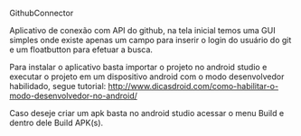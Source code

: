   GithubConnector

  Aplicativo de conexão com API do github, na tela inicial temos uma GUI simples onde existe apenas um campo para inserir o login do usuário do git e um floatbutton para efetuar a busca.
  
  Para instalar o aplicativo basta importar o projeto no android studio e executar o projeto em um dispositivo android com o modo desenvolvedor habilidado, segue tutorial: http://www.dicasdroid.com/como-habilitar-o-modo-desenvolvedor-no-android/
  
  Caso deseje criar um apk basta no android studio acessar o menu Build e dentro dele Build APK(s).
